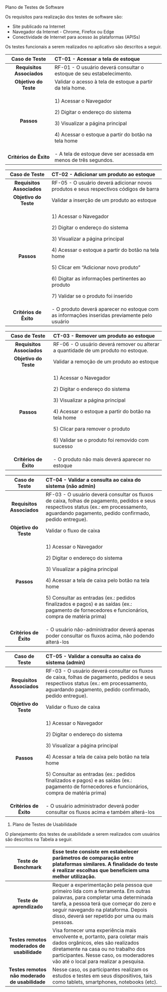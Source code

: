 Plano de Testes de Software

Os requisitos para realização dos testes de software são:

- Site publicado na Internet
- Navegador da Internet - Chrome, Firefox ou Edge
- Conectividade de Internet para acesso às plataformas (APISs)

Os testes funcionais a serem realizados no aplicativo são descritos a seguir.


|**Caso de Teste**|**CT-01 - Acessar a tela de estoque** |
| :-: | :- |
|**Requisitos Associados**|RF-01 - O usuário deverá consultar o estoque de seu estabelecimento.|
|**Objetivo do Teste**|Validar o acesso à tela de estoque a partir da tela home.  |
|**Passos**|<p>1) Acessar o Navegador</p><p>2) Digitar o endereço do sistema </p><p>3) Visualizar a página principal</p><p>4) Acessar o estoque a partir do botão na tela home </p>|
|**Critérios de Êxito**|- A tela de estoque deve ser acessada em menos de três segundos. |



|**Caso de Teste**|**CT-02 - Adicionar um produto ao estoque** |
| :-: | :- |
|**Requisitos Associados**|RF-05 - O usuário deverá adicionar novos produtos e seus respectivos códigos de barra|
|**Objetivo do Teste**|Validar a inserção de um produto ao estoque |
|**Passos**|<p>1) Acessar o Navegador</p><p>2) Digitar o endereço do sistema </p><p>3) Visualizar a página principal</p><p>4) Acessar o estoque a partir do botão na tela home </p><p>5) Clicar em “Adicionar novo produto” </p><p>6) Digitar as informações pertinentes ao produto</p><p>7) Validar se o produto foi inserido </p>|
|**Critérios de Êxito**|- O produto deverá aparecer no estoque com as informações inseridas previamente pelo usuário|







|**Caso de Teste**|**CT-03 - Remover um produto ao estoque** |
| :-: | :- |
|**Requisitos Associados**|RF-06 - O usuário deverá remover ou alterar a quantidade de um produto no estoque.|
|**Objetivo do Teste**|Validar a remoção de um produto ao estoque |
|**Passos**|<p>1) Acessar o Navegador</p><p>2) Digitar o endereço do sistema </p><p>3) Visualizar a página principal</p><p>4) Acessar o estoque a partir do botão na tela home </p><p>5) Clicar para remover o produto</p><p>6) Validar se o produto foi removido com sucesso </p>|
|**Critérios de Êxito**|- O produto não mais deverá aparecer no estoque |



|**Caso de Teste**|**CT-04 - Validar a consulta ao caixa do sistema (não admin)**|
| :-: | :- |
|**Requisitos Associados**|RF-03 - O usuário deverá consultar os fluxos de caixa, folhas de pagamento, pedidos e seus respectivos status (ex.: em processamento, aguardando pagamento, pedido confirmado, pedido entregue).|
|**Objetivo do Teste**|Validar o fluxo de caixa |
|**Passos**|<p>1) Acessar o Navegador</p><p>2) Digitar o endereço do sistema </p><p>3) Visualizar a página principal</p><p>4) Acessar a tela de caixa pelo botão na tela home </p><p>5) Consultar as entradas (ex.: pedidos finalizados e pagos) e as saídas (ex.: pagamento de fornecedores e funcionários, compra de matéria prima)</p>|
|**Critérios de Êxito**|- O usuário não-administrador deverá apenas poder consultar os fluxos acima, não podendo alterá-los|




|**Caso de Teste**|**CT-05 - Validar a consulta ao caixa do sistema (admin)**|
| :-: | :- |
|**Requisitos Associados**|RF-03 - O usuário deverá consultar os fluxos de caixa, folhas de pagamento, pedidos e seus respectivos status (ex.: em processamento, aguardando pagamento, pedido confirmado, pedido entregue).|
|**Objetivo do Teste**|Validar o fluxo de caixa |
|**Passos**|<p>1) Acessar o Navegador</p><p>2) Digitar o endereço do sistema </p><p>3) Visualizar a página principal</p><p>4) Acessar a tela de caixa pelo botão na tela home </p><p>5) Consultar as entradas (ex.: pedidos finalizados e pagos) e as saídas (ex.: pagamento de fornecedores e funcionários, compra de matéria prima)</p>|
|**Critérios de Êxito**|- O usuário administrador deverá poder consultar os fluxos acima e também alterá-los|

1. Plano de Testes de Usabilidade

O planejamento dos testes de usabilidade a serem realizados com usuários são descritos na Tabela a seguir.


|**Teste de Benchmark**|Esse teste consiste em estabelecer parâmetros de comparação entre plataformas similares. A finalidade do teste é realizar escolhas que  beneficiem uma melhor utilização. |
| :-: | :- |
|**Teste de aprendizado**|Requer a experimentação pela pessoa que primeiro lida com a ferramenta. Em outras palavras, para completar uma determinada tarefa, a pessoa terá que começar do zero e seguir navegando na plataforma. Depois disso, deverá ser repetido por uma ou mais pessoas.|
|**Testes remotos moderados de usabilidade** |Visa fornecer uma experiência mais envolvente e, portanto, para coletar mais dados orgânicos, eles são realizados diretamente na casa ou no trabalho dos participantes. Nesse caso, os moderadores vão até o local para realizar a pesquisa.|
|**Testes remotos não moderado de usabilidade**|Nesse caso, os participantes realizam os estudos e testes em seus dispositivos, tais como tablets, smartphones, notebooks (etc). |
##